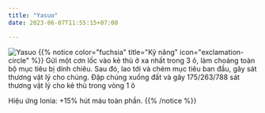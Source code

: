 ```yaml
---
title: "Yasuo"
date: 2023-06-07T11:55:15+07:00

---
```

![Yasuo](https://storage.googleapis.com/www.publish.nocodesites.co.uk/prod/2542/files/27c9c6931ceac84af23464366b3d8fa2a962a4a520b3c1b1c88685308c6a38ed4750df1de6f2098ffd7543210bf2e10da1ebdea275758c8f1f4f6ac3658ca90a.png)
{{% notice color="fuchsia" title="Kỹ năng" icon="exclamation-circle" %}}
Gửi một cơn lốc vào kẻ thù ở xa nhất trong 3 ô, làm choáng toàn bộ mục tiêu bị dính chiêu. Sau đó, lao tới và chém mục tiêu ban đầu, gây sát thương vật lý cho chúng. Đập chúng xuống đất và gây 175/263/788 sát thương vật lý cho kẻ thù trong vòng 1 ô

Hiệu ứng Ionia: +15% hút máu toàn phần.
{{% /notice %}}